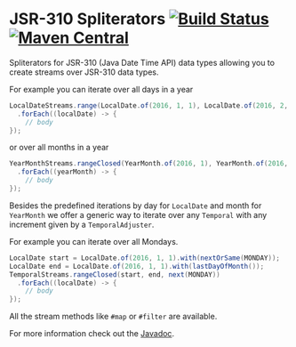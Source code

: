 JSR-310 Spliterators [![Build Status](https://travis-ci.org/marschall/threeten-spliterators.png?branch=master)](https://travis-ci.org/marschall/threeten-spliterators) [![Maven Central](https://maven-badges.herokuapp.com/maven-central/com.github.marschall/threeten-spliterators/badge.svg)](https://maven-badges.herokuapp.com/maven-central/com.github.marschall/threeten-spliterators)
====================

Spliterators for JSR-310 (Java Date Time API) data types allowing you to create streams over JSR-310 data types.

For example you can iterate over all days in a year

```java
LocalDateStreams.range(LocalDate.of(2016, 1, 1), LocalDate.of(2016, 2, 1))
  .forEach((localDate) -> {
    // body
});
```

or over all months in a year

```java
YearMonthStreams.rangeClosed(YearMonth.of(2016, 1), YearMonth.of(2016, 12))
  .forEach((yearMonth) -> {
    // body
});
```

Besides the predefined iterations by day for `LocalDate` and month for `YearMonth` we offer a generic way to iterate over any `Temporal` with any increment given by a `TemporalAdjuster`.

For example you can iterate over all Mondays.

```java
LocalDate start = LocalDate.of(2016, 1, 1).with(nextOrSame(MONDAY));
LocalDate end = LocalDate.of(2016, 1, 1).with(lastDayOfMonth());
TemporalStreams.rangeClosed(start, end, next(MONDAY))
  .forEach((localDate) -> {
    // body
});
```


All the stream methods like `#map` or `#filter` are available.

For more information check out the [Javadoc](http://www.javadoc.io/doc/com.github.marschall/threeten-spliterators).
